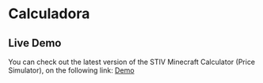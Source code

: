 ﻿# Calculadora

## Live Demo
You can check out the latest version of the STIV Minecraft Calculator (Price Simulator), on the following link: [Demo](https://andes-hosting.github.io/STIV_Minecraft_Calculator/)
